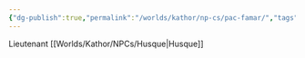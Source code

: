 ```yaml
---
{"dg-publish":true,"permalink":"/worlds/kathor/np-cs/pac-famar/","tags":["Kathor","Pirate"]}
---
```



Lieutenant
[[Worlds/Kathor/NPCs/Husque\|Husque]]

